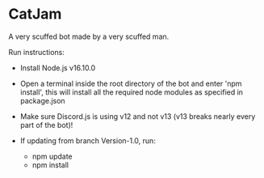 # CatJam
A very scuffed bot made by a very scuffed man.

Run instructions:

- Install Node.js v16.10.0

- Open a terminal inside the root directory of the bot and enter 'npm install', this will install all the required node modules as specified in package.json

- Make sure Discord.js is using v12 and not v13 (v13 breaks nearly every part of the bot)!

- If updating from branch Version-1.0, run:

  - npm update
  - npm install
